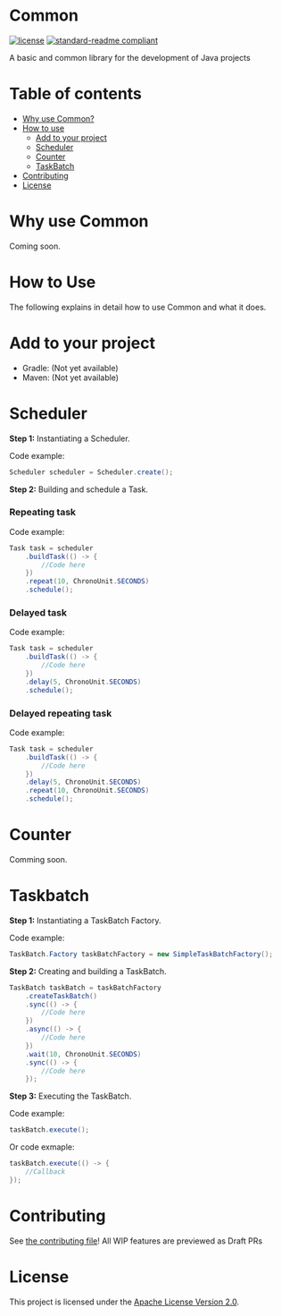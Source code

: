 # Common
[![license](https://img.shields.io/github/license/NatroxMC/Common?style=for-the-badge&color=b2204c)](../LICENSE)
[![standard-readme compliant](https://img.shields.io/badge/readme%20style-standard-brightgreen.svg?style=for-the-badge)](https://github.com/RichardLitt/standard-readme)

A basic and common library for the development of Java projects

# Table of contents
- [Why use Common?](#why-use-common)
- [How to use](#how-to-use)
  - [Add to your project](#add-to-your-project)
  - [Scheduler](#scheduler)
  - [Counter](#counter)
  - [TaskBatch](#taskbatch)
- [Contributing](#contributing)
- [License](#license)

# Why use Common

Coming soon.

# How to Use
The following explains in detail how to use Common and what it does.

# Add to your project
- Gradle: (Not yet available)
- Maven: (Not yet available)

# Scheduler

**Step 1:** Instantiating a Scheduler.

Code example:
```java
Scheduler scheduler = Scheduler.create();
```

**Step 2:** Building and schedule a Task.

### Repeating task

Code example:
```java
Task task = scheduler
    .buildTask(() -> {
        //Code here
    })
    .repeat(10, ChronoUnit.SECONDS)
    .schedule();
```

### Delayed task

Code example:
```java
Task task = scheduler
    .buildTask(() -> {
        //Code here
    })
    .delay(5, ChronoUnit.SECONDS)
    .schedule();
```
### Delayed repeating task

Code example:
```java
Task task = scheduler
    .buildTask(() -> {
        //Code here
    })
    .delay(5, ChronoUnit.SECONDS)
    .repeat(10, ChronoUnit.SECONDS)
    .schedule();
```

# Counter
Comming soon.

# Taskbatch

**Step 1:** Instantiating a TaskBatch Factory.

Code example:
```java
TaskBatch.Factory taskBatchFactory = new SimpleTaskBatchFactory();
```

**Step 2:** Creating and building a TaskBatch.
```java
TaskBatch taskBatch = taskBatchFactory
    .createTaskBatch()
    .sync(() -> {
        //Code here
    })
    .async(() -> {
        //Code here
    })
    .wait(10, ChronoUnit.SECONDS)
    .sync(() -> {
        //Code here
    });
```

**Step 3:** Executing the TaskBatch.

Code example:
```java
taskBatch.execute();
```

Or code exmaple:
```java
taskBatch.execute(() -> {
    //Callback
});
```

# Contributing
See [the contributing file](CONTRIBUTING.md)!
All WIP features are previewed as Draft PRs

# License
This project is licensed under the [Apache License Version 2.0](../LICENSE).
